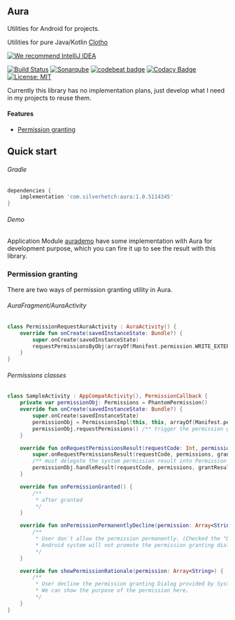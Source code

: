 Aura
----

Utilities for Android for projects.

Utilities for pure Java/Kotlin [Clotho][2]

[![We recommend IntelliJ IDEA](http://www.elegantobjects.org/intellij-idea.svg)](https://www.jetbrains.com/idea/)

[![Build Status](https://travis-ci.org/LarryHsiao/Aura.svg?branch=master)](https://travis-ci.org/LarryHsiao/Aura)
[![Sonarqube](https://silverhetch.com:9100/api/project_badges/measure?project=Aura&metric=alert_status)](https://silverhetch.com:9100/dashboard?id=Aura)
[![codebeat badge](https://codebeat.co/badges/0d232226-097e-49a8-84b6-5a5516b33a32)](https://codebeat.co/projects/github-com-larryhsiao-aura-master)
[![Codacy Badge](https://api.codacy.com/project/badge/Grade/61ed243513854fcd88c356e7d27dc311)](https://www.codacy.com/app/LarryHsiao/Aura?utm_source=github.com&amp;utm_medium=referral&amp;utm_content=LarryHsiao/Aura&amp;utm_campaign=Badge_Grade)
[![License: MIT](https://img.shields.io/badge/License-MIT-green.svg)](https://opensource.org/licenses/MIT)


Currently this library has no implementation plans, just develop what I need in my projects to reuse them.

#### Features

 - [Permission granting](#permission-granting)

## Quick start

###### Gradle

```groovy
dependencies {
    implementation 'com.silverhetch:aura:1.0.5114345'
}
```

###### Demo

Application Module [aurademo][1] have some implementation with Aura for development purpose, which you can fire it up to see the result with this library.

### Permission granting <a name="permission-granting"/>

There are two ways of permission granting utility in Aura.

###### AuraFragment/AuraActivity

```kotlin
class PermissionRequestAuraActivity : AuraActivity() {
    override fun onCreate(savedInstanceState: Bundle?) {
        super.onCreate(savedInstanceState)
        requestPermissionsByObj(arrayOf(Manifest.permission.WRITE_EXTERNAL_STORAGE))
    }
}
```

###### Permissions classes

```kotlin
class SampleActivity : AppCompatActivity(), PermissionCallback {
    private var permissionObj: Permissions = PhantomPermission()
    override fun onCreate(savedInstanceState: Bundle?) {
        super.onCreate(savedInstanceState)
        permissionObj = PermissionsImpl(this, this, arrayOf(Manifest.permission.ACCESS_FINE_LOCATION))
        permissionObj.requestPermissions() /** trigger the permission granting */
    }

    override fun onRequestPermissionsResult(requestCode: Int, permissions: Array<out String>, grantResults: IntArray) {
        super.onRequestPermissionsResult(requestCode, permissions, grantResults)
        /** must delegate the system permission result into Permission object */
        permissionObj.handleResult(requestCode, permissions, grantResults)
    }

    override fun onPermissionGranted() {
        /**
         * after granted
         */
    }

    override fun onPermissionPermanentlyDecline(permission: Array<String>) {
        /**
         * User don`t allow the permission permanently. (Checked the "Don`t ask again".)
         * Android system will not promote the permission granting dialog even we invoke [Permissions.requestPermissions].
         */
    }

    override fun showPermissionRationale(permission: Array<String>) {
        /**
         * User decline the permission granting Dialog provided by System.
         * We can show the purpose of the permission here.
         */
    }
}
```








[1]: https://github.com/LarryHsiao/Aura/tree/master/aurademo
[2]: https://github.com/LarryHsiao/Clotho
[3]: https://github.com/LarryHsiao/Aura/blob/master/library/src/main/java/com/silverhetch/aura/permission/PermissionsImpl.kt
